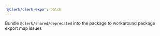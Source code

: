 ```yaml
---
'@clerk/clerk-expo': patch
---
```


Bundle `@clerk/shared/deprecated` into the package to workaround package export map issues
